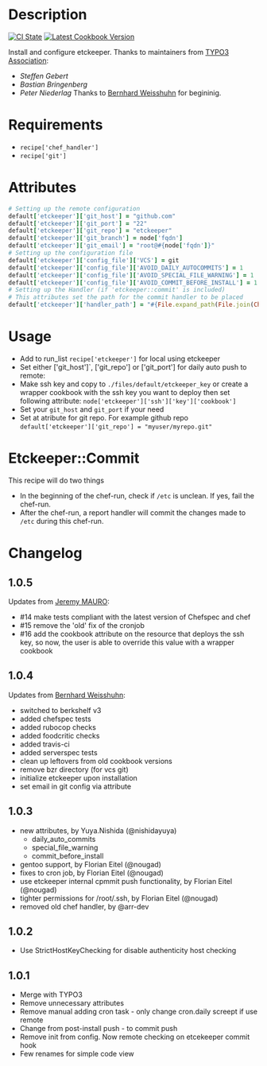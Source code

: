 Description
===========

[![CI State](https://github.com/pioneerit/etckeeper-cookbook/workflows/CI/badge.svg)](https://github.com/pioneerit/etckeeper-cookbook/actions?query=workflow%3ACI)
[![Latest Cookbook Version](https://img.shields.io/cookbook/v/etckeeper.svg)](https://supermarket.chef.io/cookbooks/etckeeper)

Install and configure etckeeper.
Thanks to maintainers from [TYPO3 Association](https://github.com/TYPO3-cookbooks):
* *Steffen Gebert*
* *Bastian Bringenberg*
* *Peter Niederlag*
Thanks to [Bernhard Weisshuhn](https://github.com/bkw) for begininig.

Requirements
============
* `recipe['chef_handler']`
* `recipe['git']`

Attributes
==========
```ruby
# Setting up the remote configuration
default['etckeeper']['git_host'] = "github.com"
default['etckeeper']['git_port'] = "22"
default['etckeeper']['git_repo'] = "etckeeper"
default['etckeeper']['git_branch'] = node['fqdn']
default['etckeeper']['git_email'] = "root@#{node['fqdn']}"
# Setting up the configuration file
default['etckeeper']['config_file']['VCS'] = git
default['etckeeper']['config_file']['AVOID_DAILY_AUTOCOMMITS'] = 1
default['etckeeper']['config_file']['AVOID_SPECIAL_FILE_WARNING'] = 1
default['etckeeper']['config_file']['AVOID_COMMIT_BEFORE_INSTALL'] = 1
# Setting up the Handler (if 'etckeeper::commit' is included)
# This attributes set the path for the commit handler to be placed
default['etckeeper']['handler_path'] = "#{File.expand_path(File.join(Chef::Config[:file_cache_path], '..'))}/handlers"
```

Usage
=====
* Add to run_list `recipe['etckeeper']` for local using etckeeper
* Set either ['git_host']`, ['git_repo'] or ['git_port'] for daily auto push to remote:
 * Make ssh key and copy to `./files/default/etckeeper_key` or create a wrapper cookbook with the ssh key you want to deploy then set following attribute: `node['etckeeper']['ssh']['key']['cookbook']`
 * Set your `git_host` and `git_port` if your need
 * Set at atribute for git repo. For example github repo `default['etckeeper']['git_repo'] = "myuser/myrepo.git"`

Etckeeper::Commit
=================

This recipe will do two things

* In the beginning of the chef-run, check if `/etc` is unclean. If yes, fail the chef-run.
* After the chef-run, a report handler will commit the changes made to `/etc` during this chef-run.


Changelog
=========

1.0.5
-----
Updates from [Jeremy MAURO](https://github.com/jmauro):
* #14 make tests compliant with the latest version of Chefspec and chef
* #15 remove the 'old' fix of the cronjob
* #16 add the cookbook attribute on the resource that deploys the ssh key, so
now, the user is able to override this value with a wrapper cookbook

1.0.4
-----
Updates from [Bernhard Weisshuhn](https://github.com/bkw):
* switched to berkshelf v3
* added chefspec tests
* added rubocop checks
* added foodcritic checks
* added travis-ci
* added serverspec tests
* clean up leftovers from old cookbook versions
* remove bzr directory (for vcs git)
* initialize etckeeper upon installation
* set email in git config via attribute

1.0.3
-----

* new attributes, by Yuya.Nishida (@nishidayuya)
    * daily_auto_commits
    * special_file_warning
    * commit_before_install
* gentoo support, by Florian Eitel (@nougad)
* fixes to cron job, by Florian Eitel (@nougad)
* use etckeeper internal cpmmit push functionality, by Florian Eitel (@nougad)
* tighter permissions for /root/.ssh, by Florian Eitel (@nougad)
* removed old chef handler, by @arr-dev

1.0.2
-----

* Use StrictHostKeyChecking for disable authenticity host checking

1.0.1
-----

* Merge with TYPO3
* Remove unnecessary attributes
* Remove manual adding cron task - only change cron.daily screept if use remote
* Change from post-install push - to commit push
* Remove init from config. Now remote checking on etcekeeper commit hook
* Few renames for simple code view
